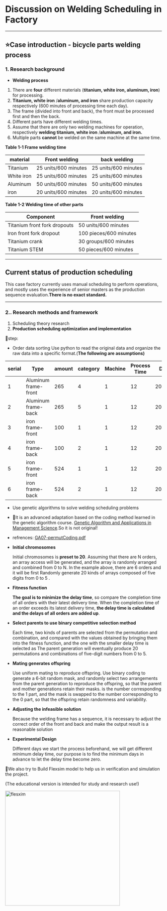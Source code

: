 # Discussion on Welding Scheduling in Factory

---

## ⭐Case introduction - bicycle parts welding process

### 1. Research background

- **Welding process**
1. There are **four** different materials (**titanium, white iron, aluminum, iron**) for processing.
2. **Titanium, white iron** /**aluminum, and iron** share production capacity respectively (600 minutes of processing time each day).
3. The frame (divided into front and back), the front must be processed first and then the back.
4. Different parts have different welding times.
5. Assume that there are only two welding machines for operation, respectively **welding titanium, white iron** /**aluminum, and iron.**
6. Multiple parts **cannot** be welded on the same machine at the same time.

**Table 1-1 Frame welding time**

| material | Front  welding | back welding |
| --- | --- | --- |
| Titanium | 25 units/600 minutes | 25 units/600 minutes |
| White iron | 25 units/600 minutes | 25 units/600 minutes |
| Aluminum | 50 units/600 minutes | 50 units/600 minutes |
| iron | 20 units/600 minutes | 20 units/600 minutes |

**Table 1-2 Welding time of other parts**

| Component | Front  welding |
| --- | --- |
| Titanium front fork dropouts | 50 units/600 minutes |
| Iron front fork dropout | 100 pieces/600 minutes |
| Titanium crank | 30 groups/600 minutes |
| Titanium STEM | 50 pieces/600 minutes |

---

## Current status of production scheduling

This case factory currently uses manual scheduling to perform operations, and mostly uses the experience of senior masters as the production sequence evaluation.**There is no exact standard.**

---

### 2.. Research methods and framework

1. Scheduling theory research
2. **Production scheduling optimization and implementation**

📜step:

- Order data sorting Use python to read the original data and organize the raw data into a specific format.(**The following are assumptions)**

| serial | Type | amount | category | Machine  | Process Time | Deadline |
| --- | --- | --- | --- | --- | --- | --- |
| 1 | Aluminum frame-front | 265 | 4 | 1 | 12 |2022/11/15|
| 2 | Aluminum frame-back | 265 | 5 | 1 | 12 |2022/11/15|
| 3 | iron frame-front | 100 | 1 | 1 | 12 |2022/12/10|
| 4 | iron frame-back | 100 | 2 | 1 | 12 |2022/12/10|
| 5 | iron frame-front | 524 | 1 | 1 | 12 |2022/12/15|
| 6 | iron frame-back | 524 | 2 | 1 | 12 |2022/12/15|

- Use genetic algorithms to solve welding scheduling problems
- 🎲It is an advanced adaptation based on the coding method learned in the genetic algorithm course. [Genetic Algorithm and Applications in Management Science](https://timetable.nycu.edu.tw/?r=main/crsoutline&Acy=111&Sem=2&CrsNo=517408&lang=zh-tw).So it is not original!
- refrences: [GA07-permutCoding.pdf](https://github.com/Linszuchi047/Discussion-on-Lathe-and-Welding-Scheduling-in-Factory/files/12565194/GA07-permutCoding.pdf)

    
- **Initial chromosomes**
    
     Initial chromosomes is **preset to 20**. Assuming that there are N orders, an array access will be generated, and the array is randomly arranged and combined from 0 to N. In the example above, there are 6 orders and it will be first Randomly generate 20 kinds of arrays composed of five digits from 0 to 5 .
    
- **Fitness function**
    
    **The goal is to minimize the delay time**, so compare the completion time of all orders with their latest delivery time. When the completion time of an order exceeds its latest delivery time, **the delay time is calculated and the delays of all orders are added up**.
    
- **Select parents to use binary competitive selection method**
    
    Each time, two kinds of parents are selected from the permutation and combination, and compared with the values obtained by bringing them into the fitness function, and the one with the smaller delay time is selected as The parent generation will eventually produce 20 permutations and combinations of five-digit numbers from 0 to 5.
    
- **Mating generates offspring**
    
    Use uniform mating to reproduce offspring. Use binary coding to generate a 6-bit random mask, and randomly select two arrangements from the parent generation to reproduce the offspring, so that the parent and mother generations retain their masks. is the number corresponding to the 1 part, and the mask is swapped to the number corresponding to the 0 part, so that the offspring retain randomness and variability.
    
- **Adjusting the infeasible solution**
    
    Because the welding frame has a sequence, it is necessary to adjust the correct order of the front and back and make the output result is a reasonable solution
    
- **Experimental Design**
    
    Different days we start the process beforehand, we will get different minimum delay time, our purpose is to  find the minimum days in advance to let the delay time become zero.
    

📏We also try to Build Flexsim model to help us in verification and simulation the project.

(The educational version is intended for study and research use!)

<img width="369" alt="flesxim" src="https://github.com/Linszuchi047/Discussion-on-Lathe-and-Welding-Scheduling-in-Factory/assets/140520487/cfde03ff-abea-456b-a377-a05f9e6a4de3">

